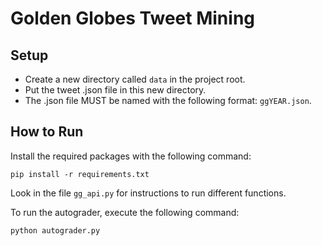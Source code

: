# Golden Globes Tweet Mining
## Setup
- Create a new directory called ```data``` in the project root.
- Put the tweet .json file in this new directory.
- The .json file MUST be named with the following format: ```ggYEAR.json```.

## How to Run
Install the required packages with the following command:
```
pip install -r requirements.txt
```

Look in the file ```gg_api.py``` for instructions to run different functions.

To run the autograder, execute the following command:
```
python autograder.py
```
